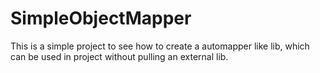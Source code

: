 # SimpleObjectMapper

This is a simple project to see how to create a automapper like lib, which can be used in project without pulling an external lib.
